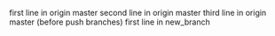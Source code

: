 first line in origin master
second line in origin master
third line in origin master (before push branches)
first line in new_branch
